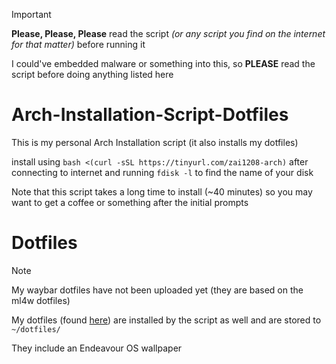 > [!IMPORTANT]
> **Please, Please, Please** read the script _(or any script you find on the internet for that matter)_ before running it
> 
> I could've embedded malware or something into this, so **PLEASE** read the script before doing anything listed here
# Arch-Installation-Script-Dotfiles
This is my personal Arch Installation script (it also installs my dotfiles)

install using `bash <(curl -sSL https://tinyurl.com/zai1208-arch)` after connecting to internet and running `fdisk -l` to find the name of your disk

Note that this script takes a long time to install (~40 minutes) so you may want to get a coffee or something after the initial prompts

# Dotfiles
> [!NOTE]
> My waybar dotfiles have not been uploaded yet (they are based on the ml4w dotfiles)

My dotfiles (found [here](https://github.com/zai1208/dotfiles)) are installed by the script as well and are stored to `~/dotfiles/`

They include an Endeavour OS wallpaper
